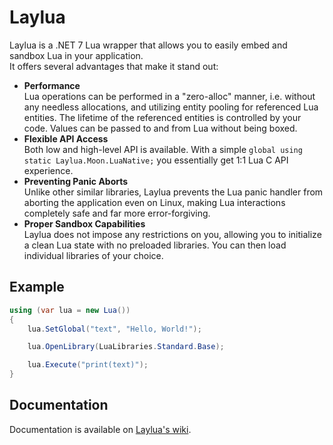 # Laylua
Laylua is a .NET 7 Lua wrapper that allows you to easily embed and sandbox Lua in your application.  
It offers several advantages that make it stand out:
- **Performance**  
  Lua operations can be performed in a "zero-alloc" manner, i.e. without any needless allocations, and utilizing entity pooling for referenced Lua entities. The lifetime of the referenced entities is controlled by your code. Values can be passed to and from Lua without being boxed.
- **Flexible API Access**  
  Both low and high-level API is available. With a simple `global using static Laylua.Moon.LuaNative;` you essentially get 1:1 Lua C API experience. 
- **Preventing Panic Aborts**  
  Unlike other similar libraries, Laylua prevents the Lua panic handler from aborting the application even on Linux, making Lua interactions completely safe and far more error-forgiving.
- **Proper Sandbox Capabilities**  
  Laylua does not impose any restrictions on you, allowing you to initialize a clean Lua state with no preloaded libraries. You can then load individual libraries of your choice.

## Example
```cs
using (var lua = new Lua())
{
    lua.SetGlobal("text", "Hello, World!");

    lua.OpenLibrary(LuaLibraries.Standard.Base);

    lua.Execute("print(text)");
}
```

## Documentation
Documentation is available on [Laylua's wiki](https://github.com/Quahu/Laylua/wiki).